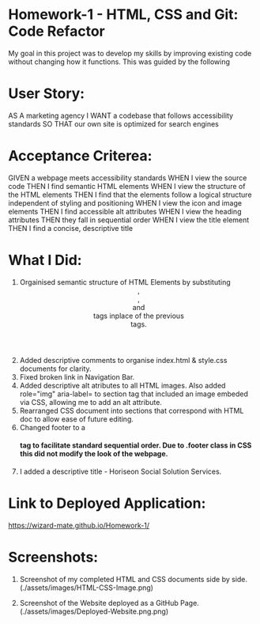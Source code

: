 # Homework-1 - HTML, CSS and Git: Code Refactor

My goal in this project was to develop my skills by improving existing code without changing how it functions. This was guided by the following

# User Story:

AS A marketing agency
I WANT a codebase that follows accessibility standards
SO THAT our own site is optimized for search engines

# Acceptance Criterea:

GIVEN a webpage meets accessibility standards
WHEN I view the source code
THEN I find semantic HTML elements
WHEN I view the structure of the HTML elements
THEN I find that the elements follow a logical structure independent of styling and positioning
WHEN I view the icon and image elements
THEN I find accessible alt attributes
WHEN I view the heading attributes
THEN they fall in sequential order
WHEN I view the title element
THEN I find a concise, descriptive title

# What I Did:

1. Orgainised semantic structure of HTML Elements by substituting <header>, <section>, <article> and <footer> tags inplace of the previous <div> tags.
2.  Added descriptive comments to organise index.html & style.css documents for clarity.
3. Fixed broken link in Navigation Bar.
4. Added descriptive alt atributes to all HTML images. Also added role="img" aria-label= to section tag that included an image embeded via CSS, allowing me to add an alt attribute.
5. Rearranged CSS document into sections that correspond with HTML doc to allow ease of future editing.
6. Changed footer to a <h4> tag to facilitate standard sequential order. Due to .footer class in CSS this did not modify the look of the webpage.
7. I added a descriptive title - Horiseon Social Solution Services.

# Link to Deployed Application:

https://wizard-mate.github.io/Homework-1/

# Screenshots:

1. Screenshot of my completed HTML and CSS documents side by side.
(./assets/images/HTML-CSS-Image.png)

2. Screenshot of the Website deployed as a GitHub Page.
(./assets/images/Deployed-Website.png.png)

